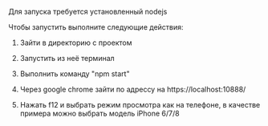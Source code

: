 Для запуска требуется установленный nodejs

Чтобы запустить выполните следующие действия:

1) Зайти в директорию с проектом

2) Запустить из неё терминал

3) Выполнить команду "npm start"

4) Через google chrome зайти по адрессу на https://localhost:10888/

5) Нажать f12 и выбрать режим просмотра как на телефоне, в качестве примера можно выбрать модель iPhone 6/7/8
